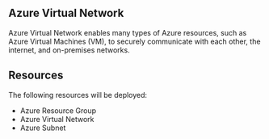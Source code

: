 ## Azure Virtual Network

Azure Virtual Network enables many types of Azure resources, such as Azure Virtual Machines (VM), to securely communicate with each other, the internet, and on-premises networks.

## Resources
The following resources will be deployed:

- Azure Resource Group
- Azure Virtual Network
- Azure Subnet

